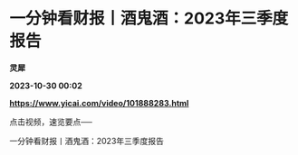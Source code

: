 # 一分钟看财报丨酒鬼酒：2023年三季度报告
**灵犀**

**2023-10-30 00:02**

**https://www.yicai.com/video/101888283.html**

点击视频，速览要点──

一分钟看财报丨酒鬼酒：2023年三季度报告